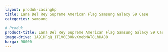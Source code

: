 ```yaml
---
layout: produk-casinghp
title: Lana Del Rey Supreme American Flag Samsung Galaxy S9 Case
categories: samsung

# Produk
product-title: Lana Del Rey Supreme American Flag Samsung Galaxy S9 Case
image-drive: 1A91HFqQ_1T1V0E30NvXmebMAT8LhHA88
harga: 90000
---
```

